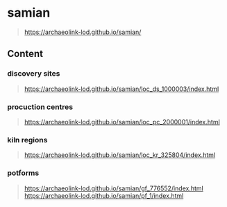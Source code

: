 # samian

> https://archaeolink-lod.github.io/samian/

## Content

### discovery sites

> https://archaeolink-lod.github.io/samian/loc_ds_1000003/index.html

### procuction centres

> https://archaeolink-lod.github.io/samian/loc_pc_2000001/index.html

### kiln regions

> https://archaeolink-lod.github.io/samian/loc_kr_325804/index.html

### potforms

> https://archaeolink-lod.github.io/samian/gf_776552/index.html
> https://archaeolink-lod.github.io/samian/pf_1/index.html
